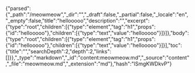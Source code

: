 {"parsed":{"_path":"/meowmeow","_dir":"","_draft":false,"_partial":false,"_locale":"en","_empty":false,"title":"hellooooo","description":"","excerpt":{"type":"root","children":[{"type":"element","tag":"h1","props":{"id":"hellooooo"},"children":[{"type":"text","value":"hellooooo"}]}]},"body":{"type":"root","children":[{"type":"element","tag":"h1","props":{"id":"hellooooo"},"children":[{"type":"text","value":"hellooooo"}]}],"toc":{"title":"","searchDepth":2,"depth":2,"links":[]}},"_type":"markdown","_id":"content:meowmeow.md","_source":"content","_file":"meowmeow.md","_extension":"md"},"hash":"lSmgKWDkvP"}